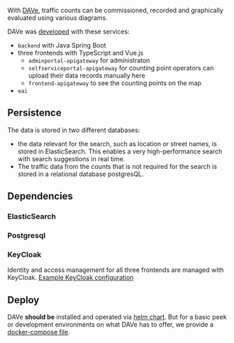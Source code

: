
With [DAVe](https://opensource.muenchen.de/software/dave.html), traffic counts can be commissioned, recorded and graphically evaluated using various diagrams.

DAVe was [developed](https://opensource.muenchen.de/in-house-development.html) with these services:

* `backend` with Java Spring Boot
* three frontends with TypeScript and Vue.js 
    * `adminportal-apigateway` for administraton 
    * `selfserviceportal-apigateway` for counting point operators can upload their data records manually here
    * `frontend-apigateway` to see the counting points on the map
* `eai`

## Persistence

The data is stored in two different databases: 

* the data relevant for the search, such as location or street names, is stored in ElasticSearch. This enables a very high-performance search with search suggestions in real time. 
* The traffic data from the counts that is not required for the search is stored in a relational database postgresQL.


## Dependencies

### ElasticSearch


### Postgresql

### KeyCloak

Identity and access management for all three frontends are managed with KeyCloak.
[Example KeyCloak configuration](https://github.com/it-at-m/dave-backend/blob/sprint/sso-config/sso-client.json)


## Deploy

DAVe __should be__ installed and operated via [helm chart](https://artifacthub.io/packages/helm/it-at-m/dave?modal=install).
But for a basic peek or development environments on what DAVe has to offer, we provide a [docker-compose file](docker-compose.md).


